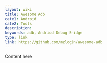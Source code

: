 ```yaml
---
layout: wiki
title: Awesome Adb
cate1: Android
cate2: Tools
description: 
keywords: adb, Andriod Debug Bridge
type: link
link: https://github.com/mzlogin/awesome-adb
---
```


Content here
